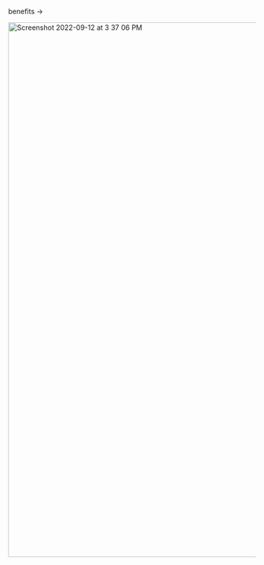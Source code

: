 benefits ->


 <img width="1089" alt="Screenshot 2022-09-12 at 3 37 06 PM" src="https://user-images.githubusercontent.com/99721005/189627985-1d5eadd0-0607-419e-b0ca-44fe18d31c3e.png">
